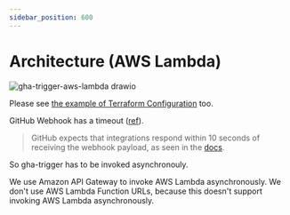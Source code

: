 ```yaml
---
sidebar_position: 600
---
```


# Architecture (AWS Lambda)

![gha-trigger-aws-lambda drawio](https://user-images.githubusercontent.com/13323303/191738470-9c69b79e-89cc-404b-98a4-ab938cf68403.png)

Please see [the example of Terraform Configuration](https://github.com/gha-trigger/example-terraform) too.

GitHub Webhook has a timeout ([ref](https://github.com/orgs/community/discussions/24804#discussioncomment-3245512)).

> GitHub expects that integrations respond within 10 seconds of receiving the webhook payload, as seen in the [docs](https://developer.github.com/v3/guides/best-practices-for-integrators/#favor-asynchronous-work-over-synchronous).

So gha-trigger has to be invoked asynchronouly.

We use Amazon API Gateway to invoke AWS Lambda asynchronously.
We don't use AWS Lambda Function URLs, because this doesn't support invoking AWS Lambda asynchronously.

